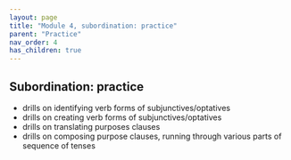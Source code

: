 ```yaml
---
layout: page
title: "Module 4, subordination: practice"
parent: "Practice"
nav_order: 4
has_children: true
---
```


## Subordination: practice

- drills on identifying verb forms of subjunctives/optatives
- drills on creating verb forms of subjunctives/optatives
- drills on translating purposes clauses
- drills on composing purpose clauses, running through various parts of sequence of tenses
